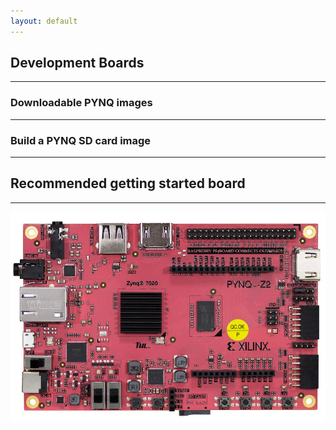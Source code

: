 ```yaml
---
layout: default
---
```

<!-------------------------------------------------------------------------------------------->
<!--Start Development Boards-->
<div class="flex-row">
  <div class="flex-item flex-column">
    <h2> Development Boards</h2>
    <hr>
    <p class="text">
      <zero-md src="./MD/indexmd/Who.md"></zero-md>
    </p>
  </div>
</div>
<!--End Development Boards-->
<!-------------------------------------------------------------------------------------------->
<!--Start Development Boards-->
<div class="flex-row">
  <div class="flex-item flex-column">
    <h3> Downloadable PYNQ images</h3>
    <hr>
    <p class="text">
      <zero-md src="./MD/getstartmd/pynqimg.md"></zero-md>
    </p>
  </div>
</div>
<!--End Development Boards-->
<!-------------------------------------------------------------------------------------------->
<!--Start Development Boards-->
<div class="flex-row">
  <div class="flex-item flex-column">
    <h3> Build a PYNQ SD card image</h3>
    <hr>
    <p class="text">
      <zero-md src="./MD/getstartmd/buildpynqimg.md"></zero-md>
    </p>
  </div>
</div>
<!--End Development Boards-->
<!-------------------------------------------------------------------------------------------->
<!--Start Recommended getting started board-->
<div class="flex-row">
  <div class="flex-item flex-column">
    <h2>Recommended getting started board</h2>
    <hr>
    <p class="text">
      <img class="image image-wrap-text max-width-400" src="./images/PYNQ-Z2.jpg">
      <zero-md src="./MD/getstartmd/recboard.md"></zero-md>
    </p>
  </div>
</div>
<!--End Recommended getting started board-->
<!-------------------------------------------------------------------------------------------->